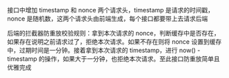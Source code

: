 接口中增加 timestamp 和 nonce 两个请求头，timestamp 是请求的时间戳，nonce 是随机数，这两个请求头由前端生成，每个接口都要带上去请求后端

后端的拦截器防重放校验规则：拿到本次请求的 nonce，判断缓存中是否存在，如果存在说明之前请求过了，拒绝本次请求。如果不存在则将 nonce 设置到缓存中，过期时间是一分钟。接着拿到本次请求的 timestamp，进行 now() - timestamp 的操作，如果大于一分钟，也拒绝本次请求。至此接口防重放简单且优雅完成
